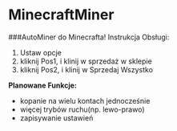 # MinecraftMiner
###AutoMiner do Minecrafta!
Instrukcja Obsługi:
1. Ustaw opcje
2. kliknij Pos1, i klinij w sprzedaż w sklepie
3. kliknij Pos2, i klinij w Sprzedaj Wszystko

**Planowane Funkcje:**
- kopanie na wielu kontach jednocześnie
- więcej trybów ruchu(np. lewo-prawo)
- zapisywanie ustawień
